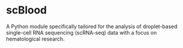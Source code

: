 # scBlood
A Python module specifically tailored for the analysis of droplet-based single-cell RNA sequencing (scRNA-seq) data with a focus on hematological research.
